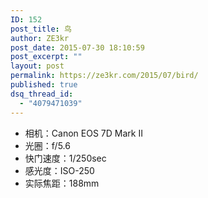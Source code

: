 ```yaml
---
ID: 152
post_title: 鸟
author: ZE3kr
post_date: 2015-07-30 18:10:59
post_excerpt: ""
layout: post
permalink: https://ze3kr.com/2015/07/bird/
published: true
dsq_thread_id:
  - "4079471039"
---
```

<ul>
    <li>相机：Canon EOS 7D Mark II</li>
    <li>光圈：f/5.6</li>
    <li>快门速度：1/250sec</li>
    <li>感光度：ISO-250</li>
    <li>实际焦距：188mm</li>
</ul>